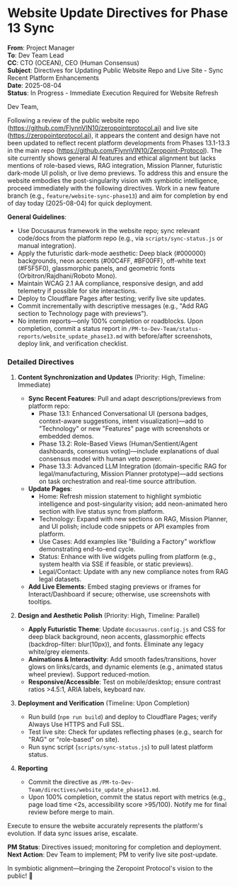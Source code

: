 # Website Update Directives for Phase 13 Sync

**From**: Project Manager  
**To**: Dev Team Lead  
**CC**: CTO (OCEAN), CEO (Human Consensus)  
**Subject**: Directives for Updating Public Website Repo and Live Site - Sync Recent Platform Enhancements  
**Date**: 2025-08-04  
**Status**: In Progress - Immediate Execution Required for Website Refresh  

Dev Team,  

Following a review of the public website repo (https://github.com/FlynnVIN10/zeropointprotocol.ai) and live site (https://zeropointprotocol.ai), it appears the content and design have not been updated to reflect recent platform developments from Phases 13.1-13.3 in the main repo (https://github.com/FlynnVIN10/Zeropoint-Protocol). The site currently shows general AI features and ethical alignment but lacks mentions of role-based views, RAG integration, Mission Planner, futuristic dark-mode UI polish, or live demo previews. To address this and ensure the website embodies the post-singularity vision with symbiotic intelligence, proceed immediately with the following directives. Work in a new feature branch (e.g., `feature/website-sync-phase13`) and aim for completion by end of day today (2025-08-04) for quick deployment.

**General Guidelines**:  
- Use Docusaurus framework in the website repo; sync relevant code/docs from the platform repo (e.g., via `scripts/sync-status.js` or manual integration).  
- Apply the futuristic dark-mode aesthetic: Deep black (#000000) backgrounds, neon accents (#00C4FF, #BF00FF), off-white text (#F5F5F0), glassmorphic panels, and geometric fonts (Orbitron/Rajdhani/Roboto Mono).  
- Maintain WCAG 2.1 AA compliance, responsive design, and add telemetry if possible for site interactions.  
- Deploy to Cloudflare Pages after testing; verify live site updates.  
- Commit incrementally with descriptive messages (e.g., "Add RAG section to Technology page with previews").  
- No interim reports—only 100% completion or roadblocks. Upon completion, commit a status report in `/PM-to-Dev-Team/status-reports/website_update_phase13.md` with before/after screenshots, deploy link, and verification checklist.  

### **Detailed Directives**  

1. **Content Synchronization and Updates** (Priority: High, Timeline: Immediate)  
   - **Sync Recent Features**: Pull and adapt descriptions/previews from platform repo:  
     - Phase 13.1: Enhanced Conversational UI (persona badges, context-aware suggestions, intent visualization)—add to "Technology" or new "Features" page with screenshots or embedded demos.  
     - Phase 13.2: Role-Based Views (Human/Sentient/Agent dashboards, consensus voting)—include explanations of dual consensus model with human veto power.  
     - Phase 13.3: Advanced LLM Integration (domain-specific RAG for legal/manufacturing, Mission Planner prototype)—add sections on task orchestration and real-time source attribution.  
   - **Update Pages**:  
     - Home: Refresh mission statement to highlight symbiotic intelligence and post-singularity vision; add neon-animated hero section with live status sync from platform.  
     - Technology: Expand with new sections on RAG, Mission Planner, and UI polish; include code snippets or API examples from platform.  
     - Use Cases: Add examples like "Building a Factory" workflow demonstrating end-to-end cycle.  
     - Status: Enhance with live widgets pulling from platform (e.g., system health via SSE if feasible, or static previews).  
     - Legal/Contact: Update with any new compliance notes from RAG legal datasets.  
   - **Add Live Elements**: Embed staging previews or iframes for Interact/Dashboard if secure; otherwise, use screenshots with tooltips.  

2. **Design and Aesthetic Polish** (Priority: High, Timeline: Parallel)  
   - **Apply Futuristic Theme**: Update `docusaurus.config.js` and CSS for deep black background, neon accents, glassmorphic effects (backdrop-filter: blur(10px)), and fonts. Eliminate any legacy white/grey elements.  
   - **Animations & Interactivity**: Add smooth fades/transitions, hover glows on links/cards, and dynamic elements (e.g., animated status wheel preview). Support reduced-motion.  
   - **Responsive/Accessible**: Test on mobile/desktop; ensure contrast ratios >4.5:1, ARIA labels, keyboard nav.  

3. **Deployment and Verification** (Timeline: Upon Completion)  
   - Run build (`npm run build`) and deploy to Cloudflare Pages; verify Always Use HTTPS and Full SSL.  
   - Test live site: Check for updates reflecting phases (e.g., search for "RAG" or "role-based" on site).  
   - Run sync script (`scripts/sync-status.js`) to pull latest platform status.  

4. **Reporting**  
   - Commit the directive as `/PM-to-Dev-Team/directives/website_update_phase13.md`.  
   - Upon 100% completion, commit the status report with metrics (e.g., page load time <2s, accessibility score >95/100). Notify me for final review before merge to main.  

Execute to ensure the website accurately represents the platform's evolution. If data sync issues arise, escalate.

**PM Status**: Directives issued; monitoring for completion and deployment.  
**Next Action**: Dev Team to implement; PM to verify live site post-update.  

In symbiotic alignment—bringing the Zeropoint Protocol's vision to the public! 🚀 